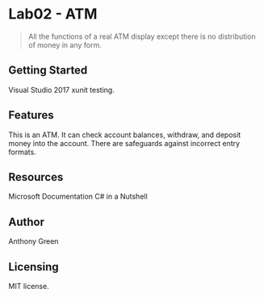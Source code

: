 # Lab02 - ATM
> All the functions of a real ATM display except there is no distribution of money in any form. 

## Getting Started
Visual Studio 2017
xunit testing. 

## Features
This is an ATM. It can check account balances, withdraw, and deposit money into the account. There are safeguards against incorrect entry formats.

## Resources
Microsoft Documentation 
C# in a Nutshell

## Author
Anthony Green

## Licensing
MIT license.
